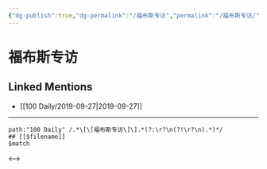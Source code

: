 ```yaml
---
{"dg-publish":true,"dg-permalink":"/福布斯专访","permalink":"/福布斯专访/","created":"2023-03-29T14:10:45.314+08:00","updated":"2023-03-29T14:10:45.760+08:00"}
---
```


# 福布斯专访

## Linked Mentions
- [[100 Daily/2019-09-27\|2019-09-27]]


---

```expander
path:"100 Daily" /.*\[\[福布斯专访\]\].*(?:\r?\n(?!\r?\n).*)*/
## [[$filename]]
$match
```

<-->